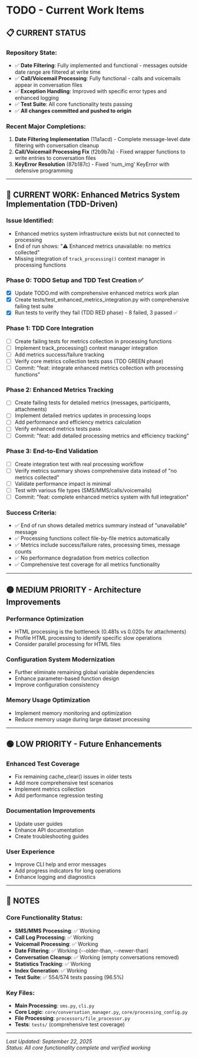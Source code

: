 # TODO - Current Work Items

## 📋 **CURRENT STATUS**

### Repository State:
- ✅ **Date Filtering**: Fully implemented and functional - messages outside date range are filtered at write time
- ✅ **Call/Voicemail Processing**: Fully functional - calls and voicemails appear in conversation files  
- ✅ **Exception Handling**: Improved with specific error types and enhanced logging
- ✅ **Test Suite**: All core functionality tests passing
- ✅ **All changes committed and pushed to origin**

### Recent Major Completions:
1. **Date Filtering Implementation** (11a1acd) - Complete message-level date filtering with conversation cleanup
2. **Call/Voicemail Processing Fix** (f2b9b7a) - Fixed wrapper functions to write entries to conversation files
3. **KeyError Resolution** (87b187c) - Fixed 'num_img' KeyError with defensive programming

---

## 🔧 **CURRENT WORK: Enhanced Metrics System Implementation (TDD-Driven)**

### **Issue Identified**:
- Enhanced metrics system infrastructure exists but not connected to processing
- End of run shows: "⚠️ Enhanced metrics unavailable: no metrics collected"
- Missing integration of `track_processing()` context manager in processing functions

### **Phase 0: TODO Setup and TDD Test Creation** ✅
- [x] Update TODO.md with comprehensive enhanced metrics work plan
- [x] Create tests/test_enhanced_metrics_integration.py with comprehensive failing test suite
- [x] Run tests to verify they fail (TDD RED phase) - 8 failed, 3 passed ✅

### **Phase 1: TDD Core Integration**
- [ ] Create failing tests for metrics collection in processing functions
- [ ] Implement track_processing() context manager integration
- [ ] Add metrics success/failure tracking
- [ ] Verify core metrics collection tests pass (TDD GREEN phase)
- [ ] Commit: "feat: integrate enhanced metrics collection with processing functions"

### **Phase 2: Enhanced Metrics Tracking**
- [ ] Create failing tests for detailed metrics (messages, participants, attachments)
- [ ] Implement detailed metrics updates in processing loops
- [ ] Add performance and efficiency metrics calculation
- [ ] Verify enhanced metrics tests pass
- [ ] Commit: "feat: add detailed processing metrics and efficiency tracking"

### **Phase 3: End-to-End Validation**
- [ ] Create integration test with real processing workflow
- [ ] Verify metrics summary shows comprehensive data instead of "no metrics collected"
- [ ] Validate performance impact is minimal
- [ ] Test with various file types (SMS/MMS/calls/voicemails)
- [ ] Commit: "feat: complete enhanced metrics system with full integration"

### **Success Criteria:**
- ✅ End of run shows detailed metrics summary instead of "unavailable" message
- ✅ Processing functions collect file-by-file metrics automatically
- ✅ Metrics include success/failure rates, processing times, message counts
- ✅ No performance degradation from metrics collection
- ✅ Comprehensive test coverage for all metrics functionality

---

## 🟡 MEDIUM PRIORITY - Architecture Improvements

### Performance Optimization
- HTML processing is the bottleneck (0.481s vs 0.020s for attachments)
- Profile HTML processing to identify specific slow operations  
- Consider parallel processing for HTML files

### Configuration System Modernization
- Further eliminate remaining global variable dependencies
- Enhance parameter-based function design
- Improve configuration consistency

### Memory Usage Optimization  
- Implement memory monitoring and optimization
- Reduce memory usage during large dataset processing

---

## 🟢 LOW PRIORITY - Future Enhancements

### Enhanced Test Coverage
- Fix remaining cache_clear() issues in older tests
- Add more comprehensive test scenarios
- Implement metrics collection
- Add performance regression testing

### Documentation Improvements
- Update user guides
- Enhance API documentation  
- Create troubleshooting guides

### User Experience
- Improve CLI help and error messages
- Add progress indicators for long operations
- Enhance logging and diagnostics

---

## 📝 NOTES

### Core Functionality Status:
- **SMS/MMS Processing**: ✅ Working
- **Call Log Processing**: ✅ Working  
- **Voicemail Processing**: ✅ Working
- **Date Filtering**: ✅ Working (--older-than, --newer-than)
- **Conversation Cleanup**: ✅ Working (empty conversations removed)
- **Statistics Tracking**: ✅ Working
- **Index Generation**: ✅ Working
- **Test Suite**: ✅ 554/574 tests passing (96.5%)

### Key Files:
- **Main Processing**: `sms.py`, `cli.py`
- **Core Logic**: `core/conversation_manager.py`, `core/processing_config.py`
- **File Processing**: `processors/file_processor.py`
- **Tests**: `tests/` (comprehensive test coverage)

---

*Last Updated: September 22, 2025*  
*Status: All core functionality complete and verified working*